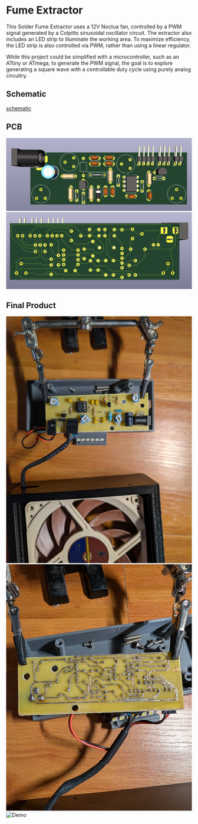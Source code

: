 # Fume Extractor
This Solder Fume Extractor uses a 12V Noctua fan, controlled by a PWM signal generated by a Colpitts sinusoidal oscillator circuit. The extractor also includes an LED strip to illuminate the working area. To maximize efficiency, the LED strip is also controlled via PWM, rather than using a linear regulator.

While this project could be simplified with a microcontroller, such as an ATtiny or ATmega, to generate the PWM signal, the goal is to explore generating a square wave with a controllable duty cycle using purely analog circuitry.

## Schematic
[schematic](Schematic.pdf)

## PCB
![Front](images/FumeExtractor(Front).png)
![Back](images/FumeExtractor(Back).png)

## Final Product
![PCB(Front)](images/PCB_Front.jpg)
![PCB(Back)](images/PCB_Back.jpg)
![Demo](images/Demo.jpg)